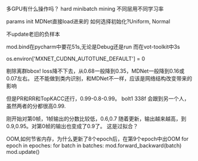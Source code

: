 多GPU有什么操作吗？
hard minibatch mining
不同层用不同学习率

params init
MDNet直接load进来的
如何选择初始化?Uniform, Normal

不update老旧的负样本

mod.bind在pycharm中要花51s,无论是Debug还是run
而在vot-toolkit中3s


os.environ['MXNET_CUDNN_AUTOTUNE_DEFAULT'] = 0

剔除离群bbox!
loss降不下去，从0.68一般降到0.35，MDNet一般降到0.16或0.07左右。
还不能做到类内识别，和MDNet不一样，应该是网络结构改变带来的影响

但是PR和RR和TopKACC还行，0.99-0.8-0.99。
bolt1 338f
    会跟到另一个人，虽然两者的分都很高0.99.
    
刚开始对第0帧，1帧输出的分数比较低，0.6,0.7
随着更新，输出越来越高，到0.9,0.95。对第0帧的输出也变成了0.9了。
这是过拟合？

OOM,如何节省内存，为什么更新了8个epoch后，在第9个epoch中出OOM
for epoch in epoches:
    for batch in batches:
        mod.forward_backward(batch)
        mod.update()